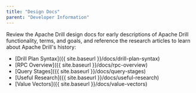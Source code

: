 ```yaml
---
title: "Design Docs"
parent: "Developer Information"
---
```

Review the Apache Drill design docs for early descriptions of Apache Drill
functionality, terms, and goals, and reference the research articles to learn
about Apache Drill's history:

  * [Drill Plan Syntax]({{ site.baseurl }}/docs/drill-plan-syntax)
  * [RPC Overview]({{ site.baseurl }}/docs/rpc-overview)
  * [Query Stages]({{ site.baseurl }}/docs/query-stages)
  * [Useful Research]({{ site.baseurl }}/docs/useful-research)
  * [Value Vectors]({{ site.baseurl }}/docs/value-vectors)

